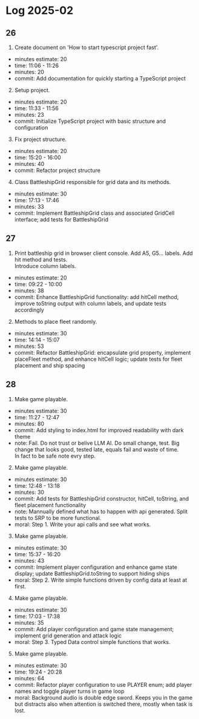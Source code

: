 # Log 2025-02

## 26

1. Create document on 'How to start typescript project fast'.

- minutes estimate: 20
- time: 11:06 - 11:26
- minutes: 20
- commit: Add documentation for quickly starting a TypeScript project

2. Setup project.

- minutes estimate: 20
- time: 11:33 - 11:56
- minutes: 23
- commit: Initialize TypeScript project with basic structure and configuration

3. Fix project structure.

- minutes estimate: 20
- time: 15:20 - 16:00
- minutes: 40
- commit: Refactor project structure

4. Class BattleshipGrid responsible for grid data and its methods.

- minutes estimate: 30
- time: 17:13 - 17:46
- minutes: 33
- commit: Implement BattleshipGrid class and associated GridCell interface; add tests for BattleshipGrid

## 27

1. Print battleship grid in browser client console. Add A5, G5... labels. Add hit method and tests.  
   Introduce column labels.

- minutes estimate: 20
- time: 09:22 - 10:00
- minutes: 38
- commit: Enhance BattleshipGrid functionality: add hitCell method, improve toString output with column labels, and update tests accordingly

2. Methods to place fleet randomly.

- minutes estimate: 30
- time: 14:14 - 15:07
- minutes: 53
- commit: Refactor BattleshipGrid: encapsulate grid property, implement placeFleet method, and enhance hitCell logic; update tests for fleet placement and ship spacing

## 28

1. Make game playable.

- minutes estimate: 30
- time: 11:27 - 12:47
- minutes: 80
- commit: Add styling to index.html for improved readability with dark theme
- note: Fail. Do not trust or belive LLM AI. Do small change, test. Big change that looks good, tested late, equals fail and waste of time.  
  In fact to be safe note evry step.

2. Make game playable.

- minutes estimate: 30
- time: 12:48 - 13:18
- minutes: 30
- commit: Add tests for BattleshipGrid constructor, hitCell, toString, and fleet placement functionality
- note: Mannually defined what has to happen with api generated. Split tests to SRP to be more functional.
- moral: Step 1. Write your api calls and see what works.

3. Make game playable.

- minutes estimate: 30
- time: 15:37 - 16:20
- minutes: 43
- commit: Implement player configuration and enhance game state display; update BattleshipGrid.toString to support hiding ships
- moral: Step 2. Write simple functions driven by config data at least at first.

4. Make game playable.

- minutes estimate: 30
- time: 17:03 - 17:38
- minutes: 35
- commit: Add player configuration and game state management; implement grid generation and attack logic
- moral: Step 3. Typed Data control simple functions that works. 

5. Make game playable.

- minutes estimate: 30
- time: 19:24 - 20:28
- minutes: 64
- commit: Refactor player configuration to use PLAYER enum; add player names and toggle player turns in game loop
- moral: Background audio is double edge sword. Keeps you in the game but distracts also when attention is switched there, mostly when task is lost.
